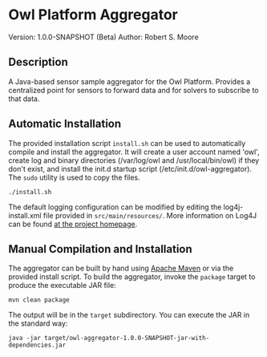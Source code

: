 # Owl Platform Aggregator #
Version: 1.0.0-SNAPSHOT (Beta)
Author: Robert S. Moore

## Description ##
A Java-based sensor sample aggregator for the Owl Platform. Provides a
centralized point for sensors to forward data and for solvers to subscribe to
that data.

## Automatic Installation ##
The provided installation script `install.sh` can be used to automatically
compile and install the aggregator.  It will create a user account named
'owl', create log and binary directories (/var/log/owl and /usr/local/bin/owl)
if they don't exist, and install the init.d startup script
(/etc/init.d/owl-aggregator).  The `sudo` utility is used to copy the files.

    ./install.sh

The default logging configuration can be modified by editing the
log4j-install.xml file provided in `src/main/resources/`.  More information on
Log4J can be found [at the project
homepage](http://logging.apache.org/log4j/1.2/ "Apache Log4J").

## Manual Compilation and Installation ##
The aggregator can be built by hand using [Apache
Maven](http://maven.apache.org "Apache Maven Homepage") or via the provided
install script.  To build the aggregator, invoke the `package` target to
produce the executable JAR file:

    mvn clean package

The output will be in the `target` subdirectory.  You can execute the JAR in
the standard way:

    java -jar target/owl-aggregator-1.0.0-SNAPSHOT-jar-with-dependencies.jar


